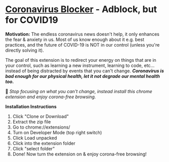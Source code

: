 # [Coronavirus Blocker](https://github.com/realmichaelye/CoronaBlocker) - Adblock, but for COVID19
**Motivation:** The endless coronavirus news doesn't help, it only enhances the fear & anxiety in us. Most of us know enough about it e.g. best practices, and the future of COVID-19 is NOT in our control (unless you're directly solving it). 

The goal of this extension is to redirect your energy on things that are in your control, such as learning a new instrument, learning to code, etc... instead of being distracted by events that you can't change. ***Coronavirus is bad enough for our physical health, let it not degrade our mental health too.***

🔑 *Stop focusing on what you can't change, instead install this chrome extension and enjoy corona-free browsing.*

**Installation Instructions**
1. Click "Clone or Download"
2. Extract the zip file
3. Go to chrome://extensions/
4. Turn on Developer Mode (top right switch)
5. Click Load unpacked
6. Click into the extension folder
7. Click "select folder"
8. Done! Now turn the extension on & enjoy corona-free browsing!
